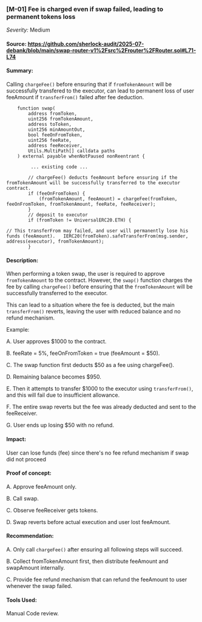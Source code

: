 ### [M-01] Fee is charged even if swap failed, leading to permanent tokens loss 

_Severity:_ Medium

#### Source: https://github.com/sherlock-audit/2025-07-debank/blob/main/swap-router-v1%2Fsrc%2Frouter%2FRouter.sol#L71-L74



#### Summary: 
Calling `chargeFee()` before ensuring that if `fromTokenAmount` will be successfully transfered to the executor, can lead to permanent loss of user feeAmount if `transferFrom()` failed after fee deduction.

```solidity
    function swap(
        address fromToken,
        uint256 fromTokenAmount,
        address toToken,
        uint256 minAmountOut,
        bool feeOnFromToken,
        uint256 feeRate,
        address feeReceiver,
        Utils.MultiPath[] calldata paths
    ) external payable whenNotPaused nonReentrant {

         ... existing code ...

        // chargeFee() deducts feeAmount before ensuring if the fromTokenAmount will be successfully transferred to the executor contract.
        if (feeOnFromToken) {
            (fromTokenAmount, feeAmount) = chargeFee(fromToken, feeOnFromToken, fromTokenAmount, feeRate, feeReceiver);
        }
        // deposit to executor
        if (fromToken != UniversalERC20.ETH) {

// This transferFrom may failed, and user will permanently lose his funds (feeAmount).   IERC20(fromToken).safeTransferFrom(msg.sender, address(executor), fromTokenAmount);
        }
```



#### Description:
When performing a token swap, the user is required to approve `fromTokenAmount` to the contract. However, the `swap()` function charges the fee by calling `chargeFee()` before ensuring that the `fromTokenAmount` will be successfully transferred to the executor.

This can lead to a situation where the fee is deducted, but the main `transferFrom()` reverts, leaving the user with reduced balance and no refund mechanism.

Example:

A. User approves $1000 to the contract.

B. feeRate = 5%, feeOnFromToken = true (feeAmount = $50).

C. The swap function first deducts $50 as a fee using chargeFee().

D. Remaining balance becomes $950.

E. Then it attempts to transfer $1000 to the executor using `transferFrom()`, and this will fail due to insufficient allowance.

F. The entire swap reverts but the fee was already deducted and sent to the feeReceiver.

G. User ends up losing $50 with no refund.



#### Impact:
User can lose funds (fee) since there's no fee refund mechanism if swap did not proceed



#### Proof of concept:
A. Approve feeAmount only.

B. Call swap.

C. Observe feeReceiver gets tokens.

D. Swap reverts before actual execution and user lost feeAmount.



#### Recommendation: 
A. Only call `chargeFee()` after ensuring all following steps will succeed.

B. Collect fromTokenAmount first, then distribute feeAmount and swapAmount internally.

C. Provide fee refund mechanism that can refund the feeAmount to user whenever the swap failed.



#### Tools Used:
Manual Code review.
